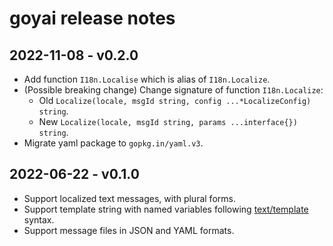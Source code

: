 # goyai release notes

## 2022-11-08 - v0.2.0

- Add function `I18n.Localise` which is alias of `I18n.Localize`.
- (Possible breaking change) Change signature of function `I18n.Localize`:
  - Old `Localize(locale, msgId string, config ...*LocalizeConfig) string`.
  - New `Localize(locale, msgId string, params ...interface{}) string`.
- Migrate yaml package to `gopkg.in/yaml.v3`.

## 2022-06-22 - v0.1.0

- Support localized text messages, with plural forms.
- Support template string with named variables following [text/template](http://golang.org/pkg/text/template/) syntax.
- Support message files in JSON and YAML formats.
